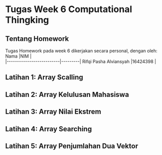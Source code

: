 # Tugas Week 6 Computational Thingking

## Tentang Homework
Tugas Homework pada week 6 dikerjakan secara personal, dengan oleh:
Nama                       |NIM      |  
|--------------------------|---------|
Rifqi Pasha Alviansyah     |16424398 |

## Latihan 1: Array Scalling

## Latihan 2: Array Kelulusan Mahasiswa

## Latihan 3: Array Nilai Ekstrem

## Latihan 4: Array Searching

## Latihan 5: Array Penjumlahan Dua Vektor
